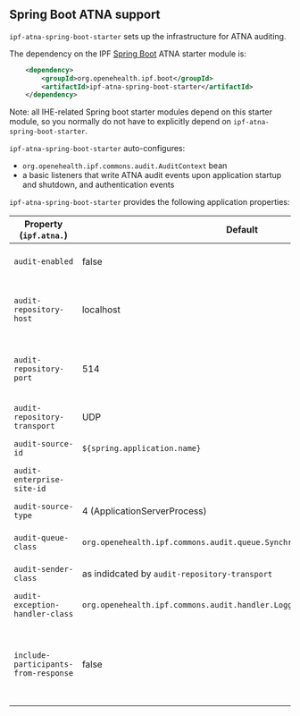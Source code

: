 ## Spring Boot ATNA support

`ipf-atna-spring-boot-starter` sets up the infrastructure for ATNA auditing.
 
The dependency on the IPF [Spring Boot] ATNA starter module is:

```xml
    <dependency>
        <groupId>org.openehealth.ipf.boot</groupId>
        <artifactId>ipf-atna-spring-boot-starter</artifactId>
    </dependency>
```

Note: all IHE-related Spring boot starter modules depend on this starter module, so you normally do not have to
explicitly depend on `ipf-atna-spring-boot-starter`.

`ipf-atna-spring-boot-starter` auto-configures:

* `org.openehealth.ipf.commons.audit.AuditContext` bean
* a basic listeners that write ATNA audit events upon application startup and shutdown, and authentication events

`ipf-atna-spring-boot-starter` provides the following application properties:

| Property (`ipf.atna.`)         | Default               | Description                                         |
|--------------------------------|-----------------------|-----------------------------------------------------|
| `audit-enabled`                | false                 | Whether auditing is enabled
| `audit-repository-host`        | localhost             | Host of the ATNA repository to send the events to
| `audit-repository-port`        | 514                   | Port of the ATNA repository to send the events to
| `audit-repository-transport`   | UDP                   | Wire transport format (UDP, TLS)
| `audit-source-id`              | `${spring.application.name}` | Source ID for ATNA events
| `audit-enterprise-site-id`     |                       | Enterprise Site ID for ATNA events
| `audit-source-type`            | 4 (ApplicationServerProcess) | Type of Audit Source
| `audit-queue-class`            | `org.openehealth.ipf.commons.audit.queue.SynchronousAuditMessageQueue` | Queue implementation for auditing
| `audit-sender-class`           | as indidcated by `audit-repository-transport` | ATNA sender implementation
| `audit-exception-handler-class`| `org.openehealth.ipf.commons.audit.handler.LoggingAuditExceptionHandler`| Exception handler impleemntation
| `include-participants-from-response`| false            | Whether to include (patient) participants from responses as well


[Spring Boot]: https://projects.spring.io/spring-boot/
